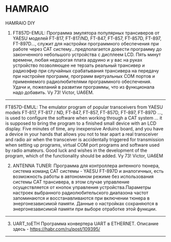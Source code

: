 # HAMRAIO
HAMRAIO DIY
1. FT857D-EMUL:
Программа эмулятора популярных трансиверов от YAESU моделей FT-817, FT-817/ND,  FT-847, FT-857, FT-857D,  FT-897, FT-897D..., служит для настройки программного обеспечения при работе через CAT систему...предполагается довести программу до законченного небольшого устройства с дисплеем LCD.
Пять минут времени, любая недорогая плата ардуино и у вас на руках устройство позволяющее не терзать реальный трансивер и радиоэфир при случайных срабатывания трансивера на передачу при настройке программ, программ виртуальных COM портов и применяемого радиолюбителями программного обеспечения. Удачи и, пожеланий в развитии программы, что из функционала надо добавить. Vy 73! Victor, UA6EM.
*********************************************************************************************************************************
FT857D-EMUL: The emulator program of popular transceivers from YAESU models FT-817, FT-817 / ND, FT-847, FT-857, FT-857D, FT-897, FT-897D ..., is used to configure the software when working through a CAT system ... it is supposed to bring the program to a finished small device with an LCD display. Five minutes of time, any inexpensive Arduino board, and you have a device in your hands that allows you not to tear apart a real transceiver and radio air when the transceiver is accidentally triggered for transmission when setting up programs, virtual COM port programs and software used by radio amateurs. Good luck and wishes in the development of the program, which of the functionality should be added. Vy 73! Victor, UA6EM

2. ANTENNA TUNER:
Программа для контроллера антенного тюнера, система команд CAT системы - YAESU FT-897D и аналогичных, есть возможность работы в автономном режиме без использования системы CAT трансивера, в этом случае управление осуществляется от кнопок управления устройства.Параметры настроек выбранного радиолюбительского диапазона частот запоминаются и восстанавливаются при включении тюнера в энергонезависимой памяти. Данные о настройках сохраняются в энергонезависимой памяти при выборе отработке этой функции.
*********************************************************************************************************************************

3. UART_toETH
Программа конвертера UART в ETHERNET. Описание здесь - https://habr.com/ru/post/109395/
*********************************************************************************************************************************
